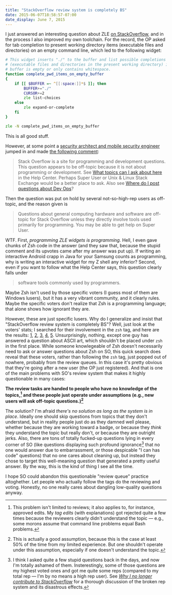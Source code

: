 ```yaml
---
title: "StackOverflow review system is completely BS"
date: 2015-06-07T18:58:57-07:00
date_display: June 7, 2015
---
```

I just answered an interesting question about ZLE [on StackOverflow](http://stackoverflow.com/q/30699242/1944784), and in the process I also improved my own toolchain. For the record, the OP asked for tab completion to present working directory items (executable files and directories) on an empty command line, which led to the following widget:

```zsh
# This widget inserts "./" to the buffer and list possible completions
# (executable files and directories in the present working directory) if the
# buffer is empty or only contains whitespace.
function complete_pwd_items_on_empty_buffer
{
    if [[ $BUFFER =~ ^[[:space:]]*$ ]]; then
        BUFFER+="./"
        CURSOR+=2
        zle list-choices
    else
        zle expand-or-complete
    fi
}

zle -N complete_pwd_items_on_empty_buffer
```

This is all good stuff.

However, at some point a [security architect and mobile security engineer](https://stackoverflow.com/users/608639/jww) jumped in and made [the following comment](https://stackoverflow.com/questions/30699242/first-tab-completion-enhancement#comment49457640_30699242):

> Stack Overflow is a site for programming and development questions. This question appears to be off-topic because it is not about programming or development. See [What topics can I ask about here](https://stackoverflow.com/help/on-topic) in the Help Center. Perhaps Super User or Unix & Linux Stack Exchange would be a better place to ask. Also see [Where do I post questions about Dev Ops](http://meta.stackexchange.com/q/134306)?

Then the question was put on hold by several not-so-high-rep users as off-topic, and the reason given is

> Questions about general computing hardware and software are off-topic for Stack Overflow unless they directly involve tools used primarily for programming. You may be able to get help on Super User.

WTF. First, *programming ZLE widgets is programming.* Hell, I even gave chunks of Zsh code in the answer (and they saw that, because the stupid comment and its upvotes came after my answer was put up). If writing an interactive Android crapp in Java for your Samsung counts as programming, why is writing an interactive widget for my Z shell any inferior? Second, even if you want to follow what the Help Center says, this question clearly falls under

> software tools commonly used by programmers.

Maybe Zsh isn't used by those specific voters (I guess most of them are Windows lusers), but it has a very vibrant community, and it clearly rules. Maybe the specific voters don't realize that Zsh is a programming language; that alone shows how ignorant they are.

However, these are just specific lusers. Why do I generalize and insist that "StackOverflow review system is completely BS"? Well, just look at the voters' stats; I searched for their involvement in the `zsh` tag, and here are the results: [1](https://stackoverflow.com/search?q=user:2422776+[zsh]), [2](https://stackoverflow.com/search?q=user:683218+[zsh]), [3](https://stackoverflow.com/search?q=user:608639+[zsh]), [4](https://stackoverflow.com/search?q=user:3836229+[zsh]), [5](https://stackoverflow.com/search?q=user:2772643+[zsh]). Unsurprisingly, nothing, except one guy has answered a question about ASCII art, which shouldn't be placed under `zsh` in the first place. While someone knowlegeable of Zsh doesn't necessarily need to ask or answer questions about Zsh on SO, this quick search does reveal that these voters, rather than following the `zsh` tag, just popped out of nowhere, probably from the review queues. In this case it's pretty obvious that they're going after a new user (the OP just registered). And that is one of the main problems with SO's review system that makes it highly questionable in many cases:

**The review tasks are handed to people who have no knowledge of the topics,[^approved-edit] and these people just operate under assumptions (e.g., new users will ask off-topic questions.)[^new]**

[^approved-edit]: This problem isn't limited to reviews; it also applies to, for instance, approved edits. My *tag edits* (with explanations) got rejected quite a few times because the reviewers clearly didn't understand the topic — e.g., some morons assume that command line problems equal Bash problems.

[^new]: This is actually a good assumption, because this is the case at least 50% of the time from my limited experience. But one shouldn't operate under this assumption, especially if one doesn't understand the topic.

The solution? I'm afraid *there's no solution as long as the system is in place*. Ideally one should skip questions from topics that they don't understand, but in reality people just do as they damned well please, whether because they are working toward a badge, or because they *think* they understand the topic but really don't, or because they are outright jerks. Also, there are tons of totally fucked-up questions lying in every corner of SO (like questions displaying such profound ignorance[^bad] that no one would answer due to embarrassment, or those despicable "I can has code" questions) that no one cares about cleaning up, but instead they chose to target this well-meaning question that generated a pretty useful answer. By the way, this is the kind of thing I see all the time.

[^bad]: I think I asked quite a few stupid questions back in the days, and now I'm totally ashamed of them. Insterestingly, some of those questions are my highest voted ones and got me quite some reps (compared to my total rep — I'm by no means a high rep user). See [*Why I no longer contribute to StackOverflow*](http://michael.richter.name/blogs/why-i-no-longer-contribute-to-stackoverflow) for a thorough discussion of the broken rep system and its disastrous effects.

I hope SO could abandon this questionable "review queue" practice altoghether. Let people who actually follow the tags do the reviewing and voting. Honestly, no one really cares about dangling low-quality questions anyway.
